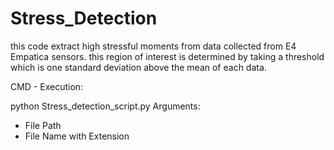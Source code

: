 # Stress_Detection
this code extract high stressful moments from data collected from E4 Empatica sensors. this region of interest is determined by taking a threshold which is one standard deviation above the mean of each data. 

CMD - Execution:

python Stress_detection_script.py 
Arguments:
  * File Path
  * File Name with Extension
